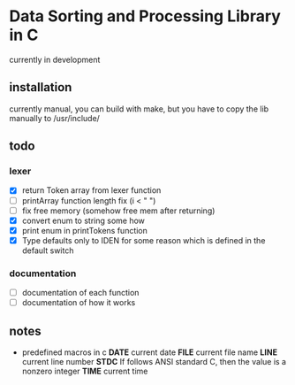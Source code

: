 # Data Sorting and Processing Library in C
currently in development

## installation
currently manual, you can build with make, but you have to copy the lib manually
to /usr/include/

## todo
### lexer
* [X] return Token array from lexer function
* [ ] printArray function length fix (i < " ")
* [ ] fix free memory (somehow free mem after returning)
* [X] convert enum to string some how
* [X] print enum in printTokens function
* [X] Type defaults only to IDEN for some reason which is defined in the default
      switch

### documentation
* [ ] documentation of each function
* [ ] documentation of how it works

## notes
* predefined macros in c
    __DATE__ current date
    __FILE__ current file name
    __LINE__ current line number
    __STDC__ If follows ANSI standard C, then the value is a nonzero integer
    __TIME__ current time

